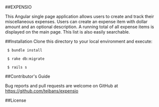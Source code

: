 ##EXPENSIO

This Angular single page application allows users to create and track their miscellaneous expenses. Users can create an expense item with dollar amount and an optional description. A running total of all expense items is displayed on the main page. This list is also easily searchable.

##Installation
Clone this directory to your local environment and execute:
```
 $ bundle install

 $ rake db:migrate

 $ rails s
```

##Contributor's Guide

Bug reports and pull requests are welcome on GitHub at https://github.com/tejbans/expensio

##License